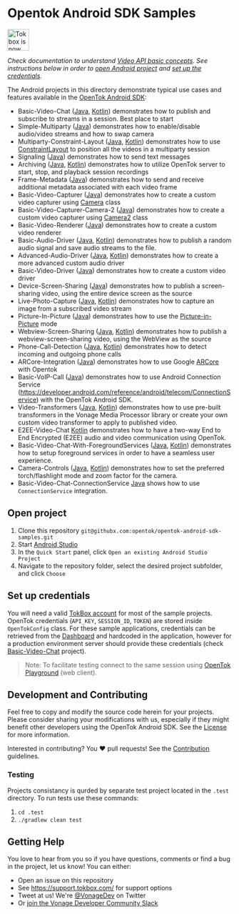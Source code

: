 # Opentok Android SDK Samples

<img src="https://assets.tokbox.com/img/vonage/Vonage_VideoAPI_black.svg" height="48px" alt="Tokbox is now known as Vonage" />

_Check documentation to understand [Video API basic concepts](https://tokbox.com/developer/guides/basics/). See instructions below in order to [open Android project](#open-project) and [set up the credentials](#set-up-credentials)._

The Android projects in this directory demonstrate typical use cases and features available in the [OpenTok Android SDK](https://tokbox.com/developer/sdks/android/):

- Basic-Video-Chat ([Java](./Basic-Video-Chat-Java), [Kotlin](./Basic-Video-Chat-Kotlin)) demonstrates how to publish and subscribe to streams in a session. Best place to start
- Simple-Multiparty ([Java](./Simple-Multiparty-Java)) demonstrates how to enable/disable audio/video streams and how to swap camera
- Multiparty-Constraint-Layout ([Java](./Multiparty-Constraint-Layout-Java), [Kotlin](./Multiparty-Constraint-Layout-Kotlin)) demonstrates how to use [ConstraintLayout](https://developer.android.com/training/constraint-layout) to position all the videos in a multiparty session
- Signaling ([Java](./Signaling-Java)) demonstrates how to send text messages
- Archiving ([Java](./Archiving-Java), [Kotlin](./Archiving-Kotlin)) demonstrates how to utilize OpenTok server to start, stop, and playback session recordings
- Frame-Metadata ([Java](./Frame-Metadata-Java)) demonstrates how to send and receive additional metadata associated with each video frame
- Basic-Video-Capturer ([Java](./Basic-Video-Capturer-Java)) demonstrates how to create a custom video capturer using [Camera](https://developer.android.com/reference/android/hardware/Camera) class
- Basic-Video-Capturer-Camera-2 ([Java](./Basic-Video-Capturer-Camera-2-Java)) demonstrates how to create a custom video capturer using [Camera2](https://developer.android.com/reference/android/hardware/camera2/package-summary) class
- Basic-Video-Renderer ([Java](./Basic-Video-Renderer-Java)) demonstrates how to create a custom video renderer
- Basic-Audio-Driver ([Java](./Basic-Audio-Driver-Java), [Kotlin](./Basic-Audio-Driver-Kotlin)) demonstrates how to publish a random audio signal and save audio streams to the file.
- Advanced-Audio-Driver ([Java](./Advanced-Audio-Driver-Java), [Kotlin](./Advanced-Audio-Driver-Kotlin)) demonstrates how to create a more advanced custom audio driver
- Basic-Video-Driver ([Java](./Basic-Video-Driver-Java)) demonstrates how to create a custom video driver
- Device-Screen-Sharing ([Java](./Device-Screen-Sharing-Java)) demonstrates how to publish a screen-sharing video, using the entire device screen as the source
- Live-Photo-Capture ([Java](./Live-Photo-Capture-Java), [Kotlin](./Live-Photo-Capture-Kotlin)) demonstrates how to capture an image from a subscribed video stream
- Picture-In-Picture ([Java](./Picture-In-Picture-Java)) demonstrates how to use the [Picture-in-Picture](https://developer.android.com/guide/topics/ui/picture-in-picture) mode
- Webview-Screen-Sharing ([Java](./Webview-Screen-Sharing-Java), [Kotlin](./Webview-Screen-Sharing-Kotlin)) demonstrates how to publish a webview-screen-sharing video, using the WebView as the source
- Phone-Call-Detection ([Java](./Phone-Call-Detection-Java), [Kotlin](./Phone-Call-Detection-Kotlin)) demonstrates how to detect incoming and outgoing phone calls
- ARCore-Integration ([Java](./ARCore-Integration-Java)) demonstrates how to use Google [ARCore](https://developers.google.com/ar) with Opentok
- Basic-VoIP-Call ([Java](./Basic-VoIP-Call-Java)) demonstrates how to use Android Connection Service (https://developer.android.com/reference/android/telecom/ConnectionService) with the OpenTok Android SDK.
- Video-Transformers ([Java](./Media-Transformers-Java), [Kotlin](./Media-Transformers-Kotlin)) demonstrates how to use pre-built transformers in the Vonage Media Processor library or create your own custom video transformer to apply to published video.
- E2EE-Video-Chat [Kotlin](./E2EE-Video-Chat-Kotlin) demonstrates how to have a two-way End to End Encrypted (E2EE) audio and video communication using OpenTok.
- Basic-Video-Chat-With-ForegroundServices ([Java](./Basic-Video-Chat-With-ForegroundServices-Java), [Kotlin](./Basic-Video-Chat-With-ForegroundServices-Kotlin)) demonstrates how to setup foreground services in order to have a seamless user experience.
- Camera-Controls ([Java](./Camera-Controls-Java), [Kotlin](./Camera-Controls-Kotlin)) demonstrates how to set the preferred torch/flashlight mode and zoom factor for the camera.
- Basic-Video-Chat-ConnectionService [Java](./Basic-Video-Chat-ConnectionService-Java) shows how to use `ConnectionService` integration.

## Open project

1. Clone this repository `git@githubx.com:opentok/opentok-android-sdk-samples.git`
2. Start [Android Studio](https://developer.android.com/studio)
3. In the `Quick Start` panel, click `Open an existing Android Studio Project`
4. Navigate to the repository folder, select the desired project subfolder, and click `Choose`

## Set up credentials

You will need a valid [TokBox account](https://tokbox.com/account/user/signup) for most of the sample projects. OpenTok credentials (`API_KEY`, `SESSION_ID`, `TOKEN`) are stored inside `OpenTokConfig` class. For these sample applications, credentials can be retrieved from the [Dashboard](https://dashboard.tokbox.com/projects) and hardcoded in the application, however for a production environment server should provide these credentials (check [Basic-Video-Chat](/Basic-Video-Chat) project). 

> Note: To facilitate testing connect to the same session using [OpenTok Playground](https://tokbox.com/developer/tools/playground/) (web client).

## Development and Contributing

Feel free to copy and modify the source code herein for your projects. Please consider sharing your modifications with us, especially if they might benefit other developers using the OpenTok Android SDK. See the [License](LICENSE) for more information.

Interested in contributing? You :heart: pull requests! See the 
[Contribution](CONTRIBUTING.md) guidelines.

### Testing

Projects consistancy is qurded by separate test project located in the `.test` directory. To run tests use these commands: 

1. `cd .test`
2. `./gradlew clean test`

## Getting Help

You love to hear from you so if you have questions, comments or find a bug in the project, let us know! You can either:

- Open an issue on this repository
- See <https://support.tokbox.com/> for support options
- Tweet at us! We're [@VonageDev](https://twitter.com/VonageDev) on Twitter
- Or [join the Vonage Developer Community Slack](https://developer.nexmo.com/community/slack)



